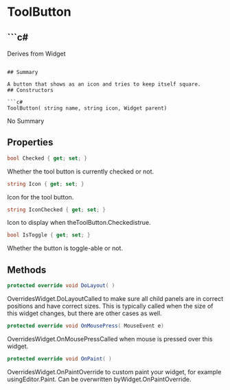 # ToolButton

## ```c#
Derives from Widget
```

## Summary

A button that shows as an icon and tries to keep itself square.
## Constructors

```c#
ToolButton( string name, string icon, Widget parent) 
```
No Summary
## Properties

```c#
bool Checked { get; set; } 
```
Whether the tool button is currently checked or not.
```c#
string Icon { get; set; } 
```
Icon for the tool button.
```c#
string IconChecked { get; set; } 
```
Icon to display when theToolButton.Checkedistrue.
```c#
bool IsToggle { get; set; } 
```
Whether the button is toggle-able or not.
## Methods

```c#
protected override void DoLayout( ) 
```
OverridesWidget.DoLayoutCalled to make sure all child panels are in correct positions and have correct sizes.
This is typically called when the size of this widget changes, but there are other cases as well.
```c#
protected override void OnMousePress( MouseEvent e) 
```
OverridesWidget.OnMousePressCalled when mouse is pressed over this widget.
```c#
protected override void OnPaint( ) 
```
OverridesWidget.OnPaintOverride to custom paint your widget, for example usingEditor.Paint. Can be overwritten byWidget.OnPaintOverride.
